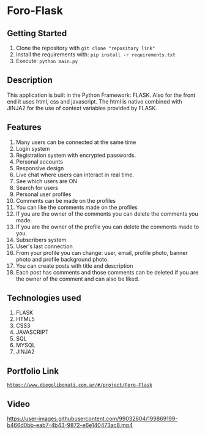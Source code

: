 # Foro-Flask

## Getting Started

1. Clone the repository with `git clone "repository link"`
2. Install the requirements with: `pip install -r requirements.txt`
3. Execute: `python main.py`

## Description

This application is built in the Python Framework: FLASK. Also for the front end it uses html, css and javascript. The html is native combined with JINJA2 for the use of context variables provided by FLASK.

## Features

1. Many users can be connected at the same time
2. Login system
3. Registration system with encrypted passwords.
4. Personal accounts
5. Responsive design
6. Live chat where users can interact in real time.
7. See which users are ON
8. Search for users
9. Personal user profiles
10. Comments can be made on the profiles
11. You can like the comments made on the profiles
12. If you are the owner of the comments you can delete the comments you made.
13. If you are the owner of the profile you can delete the comments made to you.
14. Subscribers system
15. User's last connection
16. From your profile you can change: user, email, profile photo, banner photo and profile background photo.
17. You can create posts with title and description
18. Each post has comments and those comments can be deleted if you are the owner of the comment and can also be liked.

## Technologies used

1. FLASK
2. HTML5
3. CSS3
4. JAVASCRIPT
5. SQL
6. MYSQL
7. JINJA2

## Portfolio Link

[`https://www.diegolibonati.com.ar/#/project/Foro-Flask`](https://www.diegolibonati.com.ar/#/project/Foro-Flask)

## Video

https://user-images.githubusercontent.com/99032604/199869199-b466d0bb-eab7-4b43-9872-e6e140473ac8.mp4
